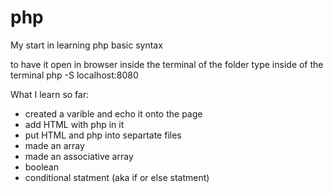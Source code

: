 # php

My start in learning php basic syntax

to have it open in browser
inside the terminal of the folder type inside of the terminal
    php -S localhost:8080

What I learn so far:

- created a varible and echo it onto the page
- add HTML with php in it 
- put HTML and php into separtate files
- made an array
- made an associative array
- boolean  
- conditional statment (aka if or else statment)
